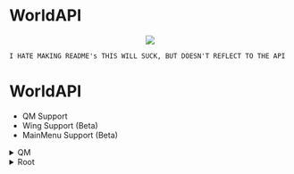 # WorldAPI
<p align="center">
  <a href="#"><img src="https://raw.githubusercontent.com/Hacker1254/WorldClient-Files/main/WorldClient.png"></a>
</p>


`I HATE MAKING README's THIS WILL SUCK, BUT DOESN'T REFLECT TO THE API`

# WorldAPI
      
 - QM Support
 - Wing Support (Beta)
 - MainMenu Support (Beta)
 
 <details>
<summary>QM</summary>

<details><summary>Buttons</summary><p>
<details><summary>Duo</summary><p>

</p></details>
QM Buttons Has a few uses, its used to open QM Windows, and to Use Functions
here An an Example of it to open a `VRCPage`

`new VRCButton(maiBtngrp, "MenuName", "Open theMenu", () => VRCPAGEVAR.OpenMenu(), false, true, spriteImage);
`
<details><summary>ExtentedControl</summary><p>
ExtentedControl is a ext of the VRCButton, Comming From Root, it Adds a few extra Functions to let u mess with the buttons

List:
```cs
SetToolTip
SetSprite
GetSprite
ShowSubMenuIcon
SetIconColor 
SetAction
SetBackgroundImage // Idea From WTFBlaze
RecolorBackGrn // :3
TurnHalf
CopyToWing // Copys it to the wing Menu (BETA)
```
</p></details>

</p></details>

<details><summary>Toggles</summary><p>

</p></details>
<details><summary>Groups</summary><p>

</p></details>

</details>
<details><summary>Root</summary><p>
This is stuff that can be done on Anything that has the BaseType 

```cs
SetActive
SetTextColor
SetRotation
SetPostion
GetGameObject
GetTransform
ChangeParent
AlsoAddToMM // BETA
AddButton
AddToggle
AddLable
AddGrpOfButtons
AddGrpToggles
AddDuoButtons
```
</p></details>
